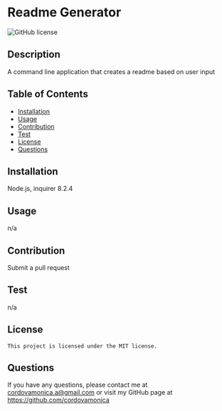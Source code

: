 # Readme Generator
![GitHub license](https://img.shields.io/badge/license-MIT-blue.svg)

## Description
A command line application that creates a readme based on user input

## Table of Contents
* [Installation](#installation)
* [Usage](#usage)
* [Contribution](#contribution)
* [Test](#test)
* [License](#license)
* [Questions](#questions)

## Installation
Node.js, inquirer 8.2.4

## Usage
n/a

## Contribution
Submit a pull request

## Test
n/a

## License
    This project is licensed under the MIT license.

## Questions
If you have any questions, please contact me at cordovamonica.a@gmail.com or visit my GitHub page at https://github.com/cordovamonica

